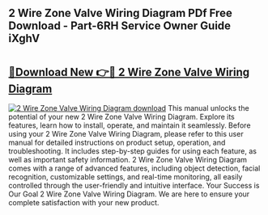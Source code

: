 ## 2 Wire Zone Valve Wiring Diagram PDf Free Download - Part-6RH Service Owner Guide iXghV

# <h2><a href="http://dftvca1.blite.top/?on=2+Wire+Zone+Valve+Wiring+Diagram">🔗Download New 👉🔴 2 Wire Zone Valve Wiring Diagram</a></h2>

[![2 Wire Zone Valve Wiring Diagram download](https://i.imgur.com/lujVjoI.png)](http://dftvca1.blite.top/?on=2+Wire+Zone+Valve+Wiring+Diagram)
This manual unlocks the potential of your new 2 Wire Zone Valve Wiring Diagram. Explore its features, learn how to install, operate, and maintain it seamlessly. Before using your 2 Wire Zone Valve Wiring Diagram, please refer to this user manual for detailed instructions on product setup, operation, and troubleshooting. It includes step-by-step guides for using each feature, as well as important safety information. 2 Wire Zone Valve Wiring Diagram comes with a range of advanced features, including object detection, facial recognition, customizable settings, and real-time monitoring, all easily controlled through the user-friendly and intuitive interface. Your Success is Our Goal 2 Wire Zone Valve Wiring Diagram. We are here to ensure your complete satisfaction with your new product.
